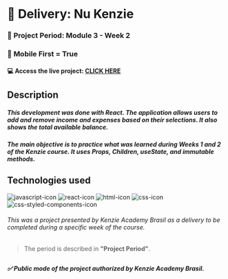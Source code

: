 # 🏁 Delivery: Nu Kenzie

### :date: **Project Period:** Module 3 - Week 2
### :iphone: **Mobile First =** True
#### :computer: Access the live project: [CLICK HERE](https://nu-kenzie-plum-seven.vercel.app/) 


## **Description** 
##### This development was done with React. The application allows users to add and remove income and expenses based on their selections. It also shows the total available balance.

##### The main objective is to practice what was learned during Weeks 1 and 2 of the Kenzie course. It uses Props, Children, useState, and immutable methods.

## Technologies used

<div>
    <img src="https://img.shields.io/badge/JavaScript-F7DF1E?style=for-the-badge&logo=javascript&logoColor=black" alt="javascript-icon">
    <img src="https://img.shields.io/badge/React-20232A?style=for-the-badge&logo=react&logoColor=61DAFB" alt="react-icon">
    <img src="https://img.shields.io/badge/HTML5-E34F26?style=for-the-badge&logo=html5&logoColor=white" alt="html-icon">
    <img src="https://img.shields.io/badge/CSS3-1572B6?style=for-the-badge&logo=css3&logoColor=white" alt="css-icon">
    <img src="https://img.shields.io/badge/styled--components-DB7093?style=for-the-badge&logo=styled-components&logoColor=white" alt="css-styled-components-icon">
</div>

###### This was a project presented by Kenzie Academy Brasil as a delivery to be completed during a specific week of the course.
> The period is described in **"Project Period"**.

##
##### :white_check_mark: Public mode of the project authorized by Kenzie Academy Brasil.

